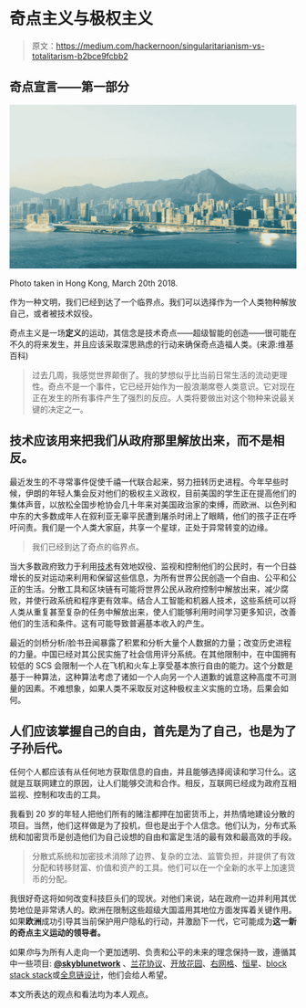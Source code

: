 # 奇点主义与极权主义

> 原文：<https://medium.com/hackernoon/singularitarianism-vs-totalitarism-b2bce9fcbb2>

## 奇点宣言——第一部分

![](img/5547c3b042c29d95626fb35be2da1f15.png)

Photo taken in Hong Kong, March 20th 2018.

作为一种文明，我们已经到达了一个临界点。我们可以选择作为一个人类物种解放自己，或者被技术奴役。

奇点主义是一场**定义**的运动，其信念是技术奇点——超级智能的创造——很可能在不久的将来发生，并且应该采取深思熟虑的行动来确保奇点造福人类。(来源:维基百科)

> 过去几周，我感觉世界颠倒了。我的梦想似乎比当前日常生活的流动更理性。奇点不是一个事件，它已经开始作为一股浪潮席卷人类意识。它对现在正在发生的所有事件产生了强烈的反应。人类将要做出对这个物种来说最关键的决定之一。

## 技术应该用来把我们从政府那里解放出来，而不是相反。

最近发生的不寻常事件促使千禧一代联合起来，努力扭转历史进程。今年早些时候，伊朗的年轻人集会反对他们的极权主义政权，目前美国的学生正在提高他们的集体声音，以放松全国步枪协会几十年来对美国政治家的束缚，而欧洲、以色列和中东的大多数成年人在叙利亚无辜平民遭到屠杀时闭上了眼睛，他们的孩子正在呼吁问责。我们是一个人类大家庭，共享一个星球，正处于异常转变的边缘。

> 我们已经到达了奇点的临界点。

当大多数政府致力于利用[技术](https://hackernoon.com/tagged/technology)有效地奴役、监视和控制他们的公民时，有一个日益增长的反对运动来利用和保留这些信息，为所有世界公民创造一个自由、公平和公正的生活。分散工具和区块链有可能将世界公民从政府控制中解放出来，减少腐败，并使行政系统和程序更有效率。结合人工智能和机器人技术，这些系统可以将人类从重复甚至复杂的任务中解放出来，使人们能够利用时间学习更多知识，改善他们的生活和条件。这有可能导致普遍基本收入的产生。

最近的剑桥分析/脸书丑闻暴露了积累和分析大量个人数据的力量；改变历史进程的力量。中国已经对其公民实施了社会信用评分系统。在其他限制中，在中国拥有较低的 SCS 会限制一个人在飞机和火车上享受基本旅行自由的能力。这个分数是基于一种算法，这种算法考虑了诸如一个人向另一个人道歉的诚意这种高度不可测量的因素。不难想象，如果人类不采取反对这种极权主义实施的立场，后果会如何。

## 人们应该掌握自己的自由，首先是为了自己，也是为了子孙后代。

任何个人都应该有从任何地方获取信息的自由，并且能够选择阅读和学习什么。这就是互联网建立的原因，让人们能够交流和合作。相反，互联网已经成为政府互相监视、控制和攻击的工具。

我看到 20 岁的年轻人把他们所有的赌注都押在加密货币上，并热情地建设分散的项目。当然，他们这样做是为了投机，但也是出于个人信念。他们认为，分布式系统和加密货币是创造他们为自己设想的自由和富足生活的最有效和最高效的手段。

> 分散式系统和加密技术消除了边界、复杂的立法、监管负担，并提供了有效分配和转移财富、价值和资产的工具。他们可以在一个全新的水平上加速货币的分配。

我很好奇这将如何改变科技巨头们的现状。对他们来说，站在政府一边并利用其优势地位是非常诱人的。欧洲在限制这些超级大国滥用其地位方面发挥着关键作用。如果**欧洲**成功引导其当前保护用户隐私的行动，并激励下一代，它可能成为**这一新的奇点主义运动的领导者。**

如果*你*与为所有人走向一个更加透明、负责和公平的未来的理念保持一致，遵循其中一些项目: [**@skyblunetwork**](http://skyblu.network) 、[兰花协议](https://medium.com/u/5df805f020f6?source=post_page-----b2bce9fcbb2--------------------------------)、[开放花园](https://medium.com/u/9cb8e77dcf22?source=post_page-----b2bce9fcbb2--------------------------------)、[右网格](https://medium.com/u/52285e911e04?source=post_page-----b2bce9fcbb2--------------------------------)、[恒星](https://medium.com/u/99518a49d085?source=post_page-----b2bce9fcbb2--------------------------------)、[block stack stack](https://medium.com/u/cadd309098c0?source=post_page-----b2bce9fcbb2--------------------------------)或[全息链设计](https://medium.com/u/b7517889a37?source=post_page-----b2bce9fcbb2--------------------------------)，他们会给人希望。

本文所表达的观点和看法均为本人观点。